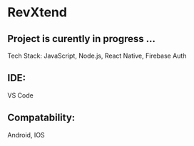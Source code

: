 # RevXtend

## Project is curently in progress ...

 Tech Stack: JavaScript, Node.js, React Native, Firebase Auth

## IDE: 
 VS Code

## Compatability:
 Android, IOS
